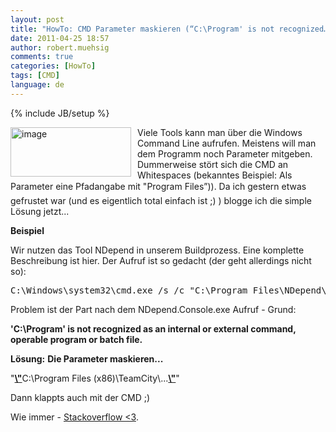 ```yaml
---
layout: post
title: "HowTo: CMD Parameter maskieren (“C:\Program' is not recognized…”)"
date: 2011-04-25 18:57
author: robert.muehsig
comments: true
categories: [HowTo]
tags: [CMD]
language: de
---
```

{% include JB/setup %}
<p><a href="{{BASE_PATH}}/assets/wp-images-de/image1257.png"><img style="border-bottom: 0px; border-left: 0px; margin: 0px 10px 0px 0px; display: inline; border-top: 0px; border-right: 0px" title="image" border="0" alt="image" align="left" src="{{BASE_PATH}}/assets/wp-images-de/image_thumb437.png" width="193" height="79" /></a> </p>  <p>Viele Tools kann man über die Windows Command Line aufrufen. Meistens will man dem Programm noch Parameter mitgeben. Dummerweise stört sich die CMD an Whitespaces (bekanntes Beispiel: Als Parameter eine Pfadangabe mit "Program Files”)). Da ich gestern etwas gefrustet war (und es eigentlich total einfach ist ;) ) blogge ich die simple Lösung jetzt...</p>  <p><strong>Beispiel</strong></p>  <p>Wir nutzen das Tool NDepend in unserem Buildprozess. Eine komplette Beschreibung ist hier. Der Aufruf ist so gedacht (der geht allerdings nicht so):</p>  <div style="padding-bottom: 0px; margin: 0px; padding-left: 0px; padding-right: 0px; display: inline; float: none; padding-top: 0px" id="scid:812469c5-0cb0-4c63-8c15-c81123a09de7:d7f6e5b3-f90b-4991-8bc9-3fdefc6c9275" class="wlWriterEditableSmartContent"><pre name="code" class="c#">C:\Windows\system32\cmd.exe /s /c "C:\Program Files\NDepend\NDepend.Console.exe" "C:\Program Files (x86)\TeamCity\..." ...</pre></div>

<p>Problem ist der Part nach dem NDepend.Console.exe Aufruf - Grund: </p>

<p><strong>'C:\Program' is not recognized as an internal or external command, operable program or batch file.</strong></p>

<p><strong>Lösung:</strong> <strong>Die Parameter maskieren...</strong></p>

<p>&quot;<strong><u>\&quot;</u></strong>C:\Program Files (x86)\TeamCity\...<strong><u>\&quot;</u></strong>&quot;</p>

<p>Dann klappts auch mit der CMD ;)</p>

<p>Wie immer - <a href="http://stackoverflow.com/questions/2403647/how-to-escape-parameter-in-windows-command-line">Stackoverflow &lt;3</a>.</p>
